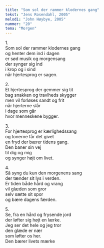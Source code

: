 ```yaml
---
title: "Som sol der rammer klodernes gang"
tekst: "Jens Rosendahl, 2005"
melodi: "John Høybye, 2005"
nummer: "20"
tema: "Morgen"
---
```

1\.\
Som sol der rammer klodernes gang<br>
og henter dem ind i dagen<br>
er sød musik og morgensang<br>
der synger sig ind<br>
i krop og i sind<br>
når hjertesprog er sagen.<br>

2\.\
Et hjertesprog der gemmer sig tit<br>
bag snakken og travlheds skygger<br>
men vil forløses sandt og frit<br>
når hjerterne slår<br>
i dage som går<br>
hvor menneskene bygger.<br>

3\.\
For hjertesprog er kærlighedssang<br>
og tonerne får det givet<br>
en fryd der bærer tidens gang.<br>
Den baner sin vej<br>
til dig og mig<br>
og synger højt om livet.<br>

4\.\
Så syng du kun den morgenens sang<br>
der tænder sit lys i verden.<br>
Er tiden både hård og vrang<br>
vil glæden som gror<br>
selv sætte sit spor<br>
og bære dagens færden.<br>

5\.\
Se, fra en hård og frysende jord<br>
der løfter sig højt en lærke.<br>
Jeg ser det hele og jeg tror<br>
den glæde er nær<br>
som løfter os her.<br>
Den bærer livets mærke<br>
